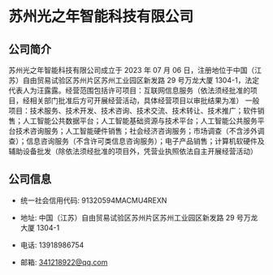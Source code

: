 <span id="hidden-autonumber"></span>

<h1 class="article-title no-number">苏州光之年智能科技有限公司</h1>

<h2 class="article-title no-number">公司简介</h2>

苏州光之年智能科技有限公司成立于 2023 年 07 月 06 日，注册地位于中国（江苏）自由贸易试验区苏州片区苏州工业园区新发路 29 号万龙大厦 1304-1，法定代表人为汪露露。经营范围包括许可项目：互联网信息服务（依法须经批准的项目，经相关部门批准后方可开展经营活动，具体经营项目以审批结果为准） 一般项目：技术服务、技术开发、技术咨询、技术交流、技术转让、技术推广；软件销售；人工智能公共数据平台；人工智能基础资源与技术平台；人工智能公共服务平台技术咨询服务；人工智能硬件销售；社会经济咨询服务；市场调查（不含涉外调查）；信息咨询服务（不含许可类信息咨询服务）；电子产品销售；计算机软硬件及辅助设备批发（除依法须经批准的项目外，凭营业执照依法自主开展经营活动）

<h2 class="article-title no-number">公司信息</h2>

- 统一社会信用代码: 91320594MACMU4REXN

- 地址: 中国（江苏）自由贸易试验区苏州片区苏州工业园区新发路 29 号万龙大厦 1304-1

- 电话: 13918986754

- 邮箱: 341218922@qq.com
